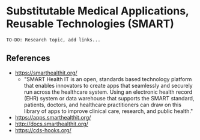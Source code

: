 
#  Substitutable Medical Applications, Reusable Technologies (SMART)

```TO-DO: Research topic, add links...```

## References
- https://smarthealthit.org/
  + "SMART Health IT is an open, standards based technology platform that enables innovators to create apps that seamlessly and securely run across the healthcare system. Using an electronic health record (EHR) system or data warehouse that supports the SMART standard, patients, doctors, and healthcare practitioners can draw on this library of apps to improve clinical care, research, and public health."
- https://apps.smarthealthit.org/
- http://docs.smarthealthit.org/
- https://cds-hooks.org/


